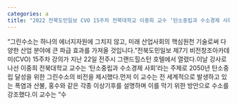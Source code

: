 ```yaml
---
categories: a
title: "2022 전북도민일보 CVO 15주차 전북대학교 이중희 교수 ‘탄소중립과 수소경제 사회’"
---
```

“그린수소는 하나의 에너지자원에 그치지 않고, 미래 산업사회의 핵심원천 기술로써 다양한 산업 분야에 큰 파급 효과를 가져올 것입니다.”전북도민일보 제7기 비전창조아카데미(CVO) 15주차 강의가 지난 22일 전주시 그랜드힐스턴 호텔에서 열렸다.이날 강사로 나선 이중희 전북대학교 교수는 ‘탄소중립과 수소경제 사회’라는 주제로 2050년 탄소중립 달성을 위한 그린수소의 비전을 제시했다.먼저 이 교수는 전 세계적으로 발생하고 있는 폭염과 산불, 홍수와 같은 각종 이상기후를 설명하며 이를 막기 위한 방안으로 수소를 강조했다.이 교수는 “수